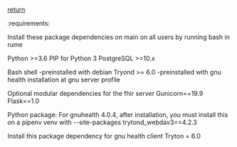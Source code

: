 [return](gnuhealth)

:requirements:

Install these package dependencies on main on all users by running bash in rume

Python >=3.6
PIP for Python 3
PostgreSQL >=10.x

Bash shell -preinstalled with debian
Tryond >= 6.0  -preinstalled with gnu health installation at gnu server profile

Optional modular dependencies for the fhir server
Gunicorn==19.9
Flask==1.0 

Python package:
For gnuhealth 4.0.4, after installation, you must install this on a pipenv venv with --site-packages
trytond_webdav3==4.2.3

Install this package dependency 
for gnu health client
Tryton = 6.0 



